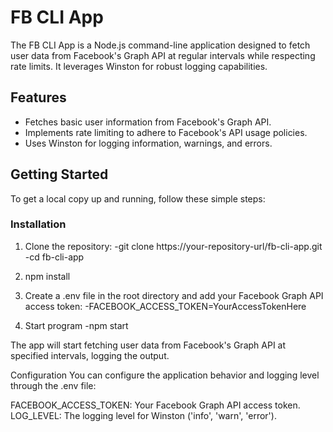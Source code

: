 # FB CLI App

The FB CLI App is a Node.js command-line application designed to fetch user data from Facebook's Graph API at regular intervals while respecting rate limits. It leverages Winston for robust logging capabilities.

## Features

- Fetches basic user information from Facebook's Graph API.
- Implements rate limiting to adhere to Facebook's API usage policies.
- Uses Winston for logging information, warnings, and errors.

## Getting Started

To get a local copy up and running, follow these simple steps:

### Installation

1. Clone the repository:
   -git clone https://your-repository-url/fb-cli-app.git
   -cd fb-cli-app
   
2. npm install

3. Create a .env file in the root directory and add your Facebook Graph API access token:
   -FACEBOOK_ACCESS_TOKEN=YourAccessTokenHere

4. Start program
  -npm start

The app will start fetching user data from Facebook's Graph API at specified intervals, logging the output.

Configuration
    You can configure the application behavior and logging level through the .env file:

FACEBOOK_ACCESS_TOKEN: Your Facebook Graph API access token.
LOG_LEVEL: The logging level for Winston ('info', 'warn', 'error').
